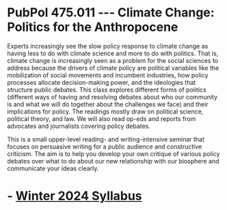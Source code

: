 # PubPol 475.011  --- Climate Change: Politics for the Anthropocene

Experts increasingly see the slow policy response to climate change as having less to do with climate science and more to do with politics. That is, climate change is increasingly seen as a problem for the social sciences to address because the drivers of climate policy are political variables like the mobilization of social movements and incumbent industries, how policy processes allocate decision-making power, and the ideologies that structure public debates. This class explores different forms of politics (different ways of having and resolving debates about who our community is and what we will do together about the challenges we face) and their implications for policy. The readings mostly draw on political science, political theory, and law. We will also read op-eds and reports from advocates and journalists covering policy debates. 

This is a small upper-level reading- and writing-intensive seminar that focuses on persuasive writing for a public audience and constructive criticism. The aim is to help you develop your own critique of various policy debates over what to do about our new relationship with our biosphere and communicate your ideas clearly.

# - [Winter 2024 Syllabus](https://judgelord.github.io/PP475/syllabus-2024.html) 
